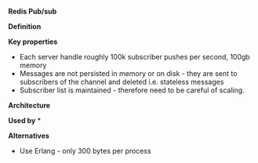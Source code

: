 **Redis Pub/sub**

**Definition** 

**Key properties**
* Each server handle roughly 100k subscriber pushes per second, 100gb memory
* Messages are not persisted in memory or on disk - they are sent to subscribers of the channel and deleted i.e. stateless messages
* Subscriber list is maintained - therefore need to be careful of scaling.

**Architecture**

**Used by**
* 

**Alternatives**
* Use Erlang - only 300 bytes per process